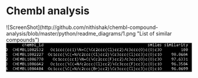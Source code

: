<h1> Chembl analysis </h1>
![ScreenShot](http://github.com/nithishak/chembl-compound-analysis/blob/master/python/readme_diagrams/1.png "List of similar compounds") 
<img src="http://github.com/nithishak/chembl-compound-analysis/blob/master/python/readme_diagrams/1.png" title="Github Logo">
